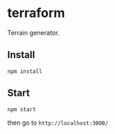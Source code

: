 terraform
=========

Terrain generator.

## Install

`npm install`

## Start

`npm start`

then go to `http://localhost:3000/`
